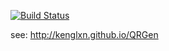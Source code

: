 [![Build Status](https://travis-ci.org/kenglxn/QRGen.png?branch=master)](https://travis-ci.org/kenglxn/QRGen)

see: http://kenglxn.github.io/QRGen
